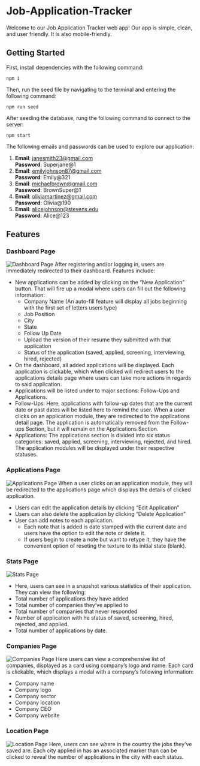 # Job-Application-Tracker

Welcome to our Job Application Tracker web app! Our app is simple, clean, and user friendly. It is also mobile-friendly.

## Getting Started

First, install dependencies with the following command:

`npm i`

Then, run the seed file by navigating to the terminal and entering the following command:

`npm run seed `

After seeding the database, rung the following command to connect to the server:

`npm start`

The following emails and passwords can be used to explore our application:

1. **Email**: janesmith23@gmail.com  
   **Password**: Superjane@1
2. **Email**: emilyjohnson87@gmail.com  
   **Password**: Emily@321
3. **Email**: michaelbrown@gmail.com  
   **Password**: BrownSuper@1
4. **Email**: oliviamartinez@gmail.com  
   **Password**: Olivia@190
5. **Email**: alicejohnson@stevens.edu  
   **Password**: Alice@123

## Features

### Dashboard Page
![Dashboard Page](https://i.imgur.com/GaVRWXF.png)
After registering and/or logging in, users are immediately redirected to their dashboard. Features include:
- New applications can be added by clicking on the “New Application” button. That will fire up a modal where users can fill out the following information:
  - Company Name (An auto-fill feature will display all jobs beginning with the first set of letters users type)
  - Job Position
  - City
  - State
  - Follow Up Date
  - Upload the version of their resume they submitted with that application
  - Status of the application (saved, applied, screening, interviewing, hired, rejected)
- On the dashboard, all added applications will be displayed. Each application is clickable, which when clicked will redirect users to the applications details page where users can take more actions in regards to said application.
- Applications will be listed under to major sections: Follow-Ups and Applications.
- Follow-Ups: Here, applications with follow-up dates that are the current date or past dates will be listed here to remind the user. When a user clicks on an application module, they are redirected to the applications detail page. The application is automatically removed from the Follow-ups Section, but it will remain on the Applications Section. 
- Applications: The applications section is divided into six status categories: saved, applied, screening, interviewing, rejected, and hired. The application modules will be displayed under their respective statuses.

### Applications Page
![Applications Page](https://i.imgur.com/2l0TLEE.png)
When a user clicks on an application module, they will be redirected to the applications page which displays the details of clicked application.
- Users can edit the application details by clicking “Edit Application”
- Users can also delete the application by clicking “Delete Application”
- User can add notes to each application.
  - Each note that is added is date stamped with the current date and users have the option to edit the note or delete it.
  - If users begin to create a note but want to retype it, they have the convenient option of reseting the texture to its initial state (blank).

### Stats Page
![Stats Page](https://i.imgur.com/oTa58JI.png)
- Here, users can see in a snapshot various statistics of their application. They can view the following:
- Total number of applications they have added
- Total number of companies they’ve applied to
- Total number of companies that never responded
- Number of application with he status of saved, screening, hired, rejected, and applied.
- Total number of applications by date.

### Companies Page
![Companies Page](https://i.imgur.com/xE78tEV.png)
Here users can view a comprehensive list of companies, displayed as a card using company’s logo and name. Each card is clickable, which displays a modal with a company’s following information:
- Company name
- Company logo
- Company sector
- Company location
- Company CEO
- Company website

### Location Page 
![Location Page](https://i.imgur.com/vHrfjmi.png)
Here, users can see where in the country the jobs they've saved are. Each city applied in has an associated marker than can be clicked to reveal the number of applications in the city with each status.
